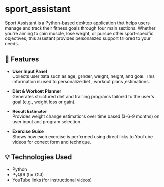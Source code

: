 # sport_assistant

Sport Assistant is a Python-based desktop application that helps users manage and track their fitness goals through four main sections. Whether you're aiming to gain muscle, lose weight, or pursue other sport-specific objectives, this assistant provides personalized support tailored to your needs.

## 🔹 Features

- **User Input Panel**  
  Collects user data such as age, gender, weight, height, and goal. This information is used to personalize diet , workout plans ,estimations.

- **Diet & Workout Planner**  
  Generates structured diet and training programs tailored to the user's goal (e.g., weight loss or gain).

- **Result Estimator**  
  Provides weight change estimations over time based (3-6-9 months) on user input and program selection.

- **Exercise Guide**  
  Shows how each exercise is performed using direct links to YouTube videos for correct form and technique.

## 💡 Technologies Used

- Python
- PyQt6 (for GUI)
- YouTube links (for instructional videos)


